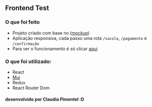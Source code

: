 ## Frontend Test

### O que foi feito
- Projeto criado com base no  ([mockup](https://projects.invisionapp.com/prototype/font-test-cji0j0khf005c1t0132358e8k))
- Aplicação responsiva, cada passo uma rota `/sacola`, `/pagamento` e `/confirmação`
- Para ver o funcionamento é só clicar [aqui](http://blznaweb.surge.sh/)


### O que foi utilizado:
- React
- [Mui](https://mui.com/)
- Redux
- React Router Dom


#### desenvolvido por Claudia Pimentel :D
